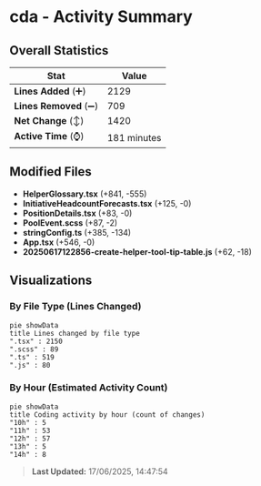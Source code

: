 # cda - Activity Summary 

## Overall Statistics

| Stat                   | Value                                                             |
| ---------------------- | ----------------------------------------------------------------- |
| **Lines Added** (➕)   | 2129                                          |
| **Lines Removed** (➖) | 709                                        |
| **Net Change** (↕)    | 1420                |
| **Active Time** (⌚)   | 181 minutes |


## Modified Files
- **HelperGlossary.tsx** (+841, -555)
- **InitiativeHeadcountForecasts.tsx** (+125, -0)
- **PositionDetails.tsx** (+83, -0)
- **PoolEvent.scss** (+87, -2)
- **stringConfig.ts** (+385, -134)
- **App.tsx** (+546, -0)
- **20250617122856-create-helper-tool-tip-table.js** (+62, -18)

## Visualizations

### By File Type (Lines Changed)

```mermaid
pie showData
title Lines changed by file type
".tsx" : 2150
".scss" : 89
".ts" : 519
".js" : 80
```

### By Hour (Estimated Activity Count)

```mermaid
pie showData
title Coding activity by hour (count of changes)
"10h" : 5
"11h" : 53
"12h" : 57
"13h" : 5
"14h" : 8
```


> **Last Updated:** 17/06/2025, 14:47:54
